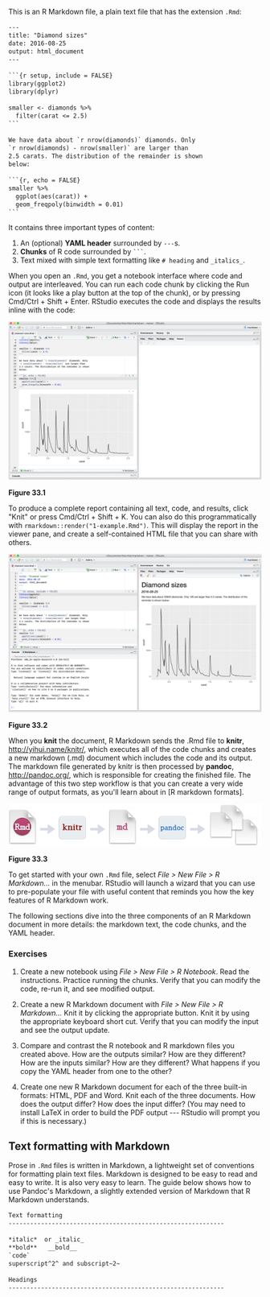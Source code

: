 
This is an R Markdown file, a plain text file that has the extension `.Rmd`:


````
---
title: "Diamond sizes"
date: 2016-08-25
output: html_document
---

```{r setup, include = FALSE}
library(ggplot2)
library(dplyr)

smaller <- diamonds %>% 
  filter(carat <= 2.5)
```

We have data about `r nrow(diamonds)` diamonds. Only 
`r nrow(diamonds) - nrow(smaller)` are larger than
2.5 carats. The distribution of the remainder is shown
below:

```{r, echo = FALSE}
smaller %>% 
  ggplot(aes(carat)) + 
  geom_freqpoly(binwidth = 0.01)
```
````

It contains three important types of content:

1.  An (optional) __YAML header__ surrounded by `---`s.
1.  __Chunks__ of R code surrounded by ```` ``` ````.
1.  Text mixed with simple text formatting like `# heading` and `_italics_`.

When you open an `.Rmd`, you get a notebook interface where code and output are interleaved. You can run each code chunk by clicking the Run icon (it looks like a play button at the top of the chunk), or by pressing Cmd/Ctrl + Shift + Enter. RStudio executes the code and displays the results inline with the code:


![Figure 33.1](rmarkdown/diamond-sizes-notebook.png)

**Figure 33.1**

To produce a complete report containing all text, code, and results, click "Knit" or press Cmd/Ctrl + Shift + K.  You can also do this programmatically with `rmarkdown::render("1-example.Rmd")`. This will display the report in the viewer pane, and create a self-contained HTML file that you can share with others.


![Figure 33.2](rmarkdown/diamond-sizes-report.png)

**Figure 33.2**

When you __knit__ the document, R Markdown sends the .Rmd file to __knitr__, http://yihui.name/knitr/, which executes all of the code chunks and creates a new markdown (.md) document which includes the code and its output. The markdown file generated by knitr is then processed by __pandoc__, <http://pandoc.org/>, which is responsible for creating the finished file. The advantage of this two step workflow is that you can create a very wide range of output formats, as you'll learn about in [R markdown formats].


![Figure 33.3](images/RMarkdownFlow.png)

**Figure 33.3**

To get started with your own `.Rmd` file, select *File > New File > R Markdown...* in the menubar. RStudio will launch a wizard that you can use to pre-populate your file with useful content that reminds you how the key features of R Markdown work. 

The following sections dive into the three components of an R Markdown document in more details: the markdown text, the code chunks, and the YAML header.

### Exercises

1.  Create a new notebook using _File > New File > R Notebook_. Read the 
    instructions. Practice running the chunks. Verify that you can modify
    the code, re-run it, and see modified output.
    
1.  Create a new R Markdown document with _File > New File > R Markdown..._
    Knit it by clicking the appropriate button. Knit it by using the 
    appropriate keyboard short cut. Verify that you can modify the
    input and see the output update.
    
1.  Compare and contrast the R notebook and R markdown files you created
    above. How are the outputs similar? How are they different? How are
    the inputs similar? How are they different? What happens if you
    copy the YAML header from one to the other?

1.  Create one new R Markdown document for each of the three built-in
    formats: HTML, PDF and Word. Knit each of the three documents.
    How does the output differ? How does the input differ? (You may need
    to install LaTeX in order to build the PDF output --- RStudio will
    prompt you if this is necessary.)

## Text formatting with Markdown

Prose in `.Rmd` files is written in Markdown, a lightweight set of conventions for formatting plain text files. Markdown is designed to be easy to read and easy to write. It is also very easy to learn. The guide below shows how to use Pandoc's Markdown, a slightly extended version of Markdown that R Markdown understands.


```
Text formatting 
------------------------------------------------------------

*italic*  or _italic_
**bold**   __bold__
`code`
superscript^2^ and subscript~2~

Headings
------------------------------------------------------------
